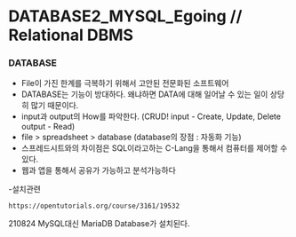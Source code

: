 # DATABASE2_MYSQL_Egoing // Relational DBMS
### DATABASE
- File이 가진 한계를 극복하기 위해서 고안된 전문화된 소프트웨어
- DATABASE는 기능이 방대하다. 왜냐하면 DATA에 대해 일어날 수 있는 일이 상당히 많기 때문이다.
- input과 output의 How를 파악한다.  (CRUD! input - Create, Update, Delete   output - Read) 
- file > spreadsheet > database (database의 장점 : 자동화 기능)
- 스프레드시트와의 차이점은 SQL이라고하는 C-Lang을 통해서 컴퓨터를 제어할 수 있다.
- 웹과 앱을 통해서 공유가 가능하고 분석가능하다

-설치관련  

    https://opentutorials.org/course/3161/19532 

210824 MySQL대신 MariaDB Database가 설치된다. 


